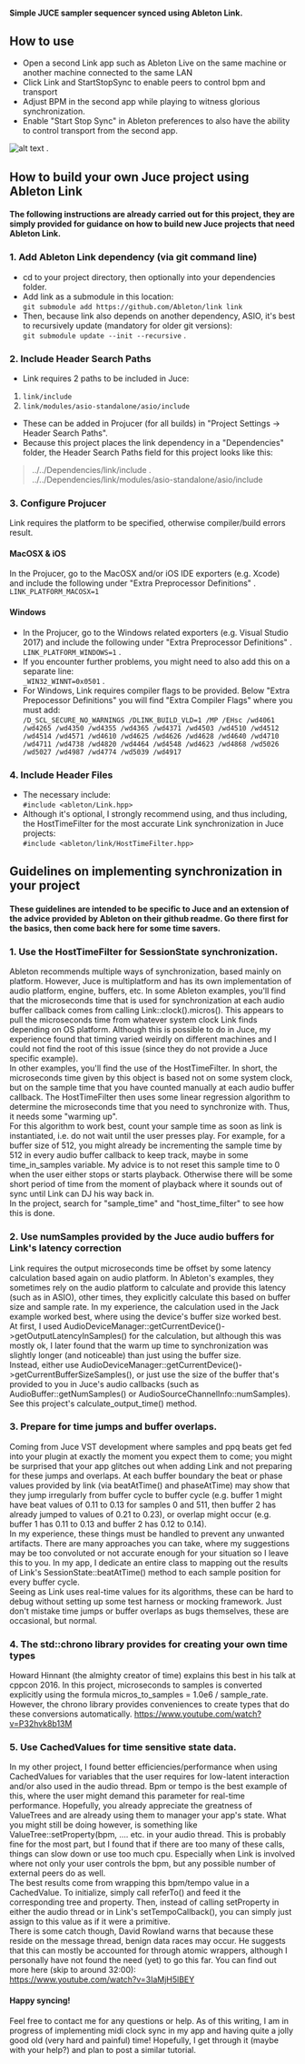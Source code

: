 #### Simple JUCE sampler sequencer synced using Ableton Link.
## How to use
- Open a second Link app such as Ableton Live on the same machine or another machine connected to the same LAN
- Click Link and StartStopSync to enable peers to control bpm and transport
- Adjust BPM in the second app while playing to witness glorious synchronization.
- Enable "Start Stop Sync" in Ableton preferences to also have the ability to control transport from the second app.    

![alt text](https://github.com/ianacaburian/AbletonLink_JuceSampler/blob/master/ScreenShot.png) .   

## How to build your own Juce project using Ableton Link
#### The following instructions are already carried out for this project, they are simply provided for guidance on how to build new Juce projects that need Ableton Link.
### 1. Add Ableton Link dependency (via git command line)
- cd to your project directory, then optionally into your dependencies folder.
- Add link as a submodule in this location:    
`git submodule add https://github.com/Ableton/link link`
- Then, because link also depends on another dependency, ASIO, it's best to recursively update (mandatory for older git versions):    
`git submodule update --init --recursive` .   
### 2. Include Header Search Paths
- Link requires 2 paths to be included in Juce:
1. `link/include`
2. `link/modules/asio-standalone/asio/include`
- These can be added in Projucer (for all builds) in "Project Settings -> Header Search Paths".
- Because this project places the link dependency in a "Dependencies" folder, the Header Search Paths field for this project looks like this:    
>../../Dependencies/link/include .   
>../../Dependencies/link/modules/asio-standalone/asio/include

### 3. Configure Projucer
Link requires the platform to be specified, otherwise compiler/build errors result.
#### MacOSX & iOS
In the Projucer, go to the MacOSX and/or iOS IDE exporters (e.g. Xcode) and include the following under "Extra Preprocessor Definitions" .    
`LINK_PLATFORM_MACOSX=1`
#### Windows
- In the Projucer, go to the Windows related exporters (e.g. Visual Studio 2017) and include the following under "Extra Preprocessor Definitions" .   
`LINK_PLATFORM_WINDOWS=1` .   
- If you encounter further problems, you might need to also add this on a separate line:    
`_WIN32_WINNT=0x0501` .   
- For Windows, Link requires compiler flags to be provided. Below "Extra Prepocessor Definitions" you will find "Extra Compiler Flags" where you must add:    
`/D_SCL_SECURE_NO_WARNINGS /DLINK_BUILD_VLD=1 /MP /EHsc /wd4061 /wd4265 /wd4350 /wd4355 /wd4365 /wd4371 /wd4503 /wd4510 /wd4512 /wd4514 /wd4571 /wd4610 /wd4625 /wd4626 /wd4628 /wd4640 /wd4710 /wd4711 /wd4738 /wd4820 /wd4464 /wd4548 /wd4623 /wd4868 /wd5026 /wd5027 /wd4987 /wd4774 /wd5039 /wd4917`
### 4. Include Header Files
- The necessary include:    
`#include <ableton/Link.hpp>`
- Although it's optional, I strongly recommend using, and thus including, the HostTimeFilter for the most accurate Link synchronization in Juce projects:    
`#include <ableton/link/HostTimeFilter.hpp>`
## Guidelines on implementing synchronization in your project
#### These guidelines are intended to be specific to Juce and an extension of the advice provided by Ableton on their github readme. Go there first for the basics, then come back here for some time savers.
### 1. Use the HostTimeFilter for SessionState synchronization.
Ableton recommends multiple ways of synchronization, based mainly on platform. However, Juce is multiplatform and has its own implementation of audio platform, engine, buffers, etc. In some Ableton examples, you'll find that the microseconds time that is used for synchronization at each audio buffer callback comes from calling Link::clock().micros(). This appears to pull the microseconds time from whatever system clock Link finds depending on OS platform. Although this is possible to do in Juce, my experience found that timing varied weirdly on different machines and I could not find the root of this issue (since they do not provide a Juce specific example).    
In other examples, you'll find the use of the HostTimeFilter. In short, the microseconds time given by this object is based not on some system clock, but on the sample time that you have counted manually at each audio buffer callback. The HostTimeFilter then uses some linear regression algorithm to determine the microseconds time that you need to synchronize with. Thus, it needs some "warming up".    
For this algorithm to work best, count your sample time as soon as link is instantiated, i.e. do not wait until the user presses play. For example, for a buffer size of 512, you might already be incrementing the sample time by 512 in every audio buffer callback to keep track, maybe in some time_in_samples variable. My advice is to not reset this sample time to 0 when the user either stops or starts playback. Otherwise there will be some short period of time from the moment of playback where it sounds out of sync until Link can DJ his way back in.    
In the project, search for "sample_time" and "host_time_filter" to see how this is done.

### 2. Use numSamples provided by the Juce audio buffers for Link's latency correction
Link requires the output microseconds time be offset by some latency calculation based again on audio platform. In Ableton's examples, they sometimes rely on the audio platform to calculate and provide this latency (such as in ASIO), other times, they explicitly calculate this based on buffer size and sample rate. In my experience, the calculation used in the Jack example worked best, where using the device's buffer size worked best.    
At first, I used AudioDeviceManager::getCurrentDevice()->getOutputLatencyInSamples() for the calculation, but although this was mostly ok, I later found that the warm up time to synchronization was slightly longer (and noticeable) than just using the buffer size.    
Instead, either use AudioDeviceManager::getCurrentDevice()->getCurrentBufferSizeSamples(), or just use the size of the buffer that's provided to you in Juce's audio callbacks (such as AudioBuffer::getNumSamples() or AudioSourceChannelInfo::numSamples).    
See this project's calculate_output_time() method.

### 3. Prepare for time jumps and buffer overlaps.
Coming from Juce VST development where samples and ppq beats get fed into your plugin at exactly the moment you expect them to come; you might be surprised that your app glitches out when adding Link and not preparing for these jumps and overlaps. At each buffer boundary the beat or phase values provided by link (via beatAtTime() and phaseAtTime) may show that they jump irregularly from buffer cycle to buffer cycle (e.g. buffer 1 might have beat values of 0.11 to 0.13 for samples 0 and 511, then buffer 2 has already jumped to values of 0.21 to 0.23), or overlap might occur (e.g. buffer 1 has 0.11 to 0.13 and buffer 2 has 0.12 to 0.14).    
In my experience, these things must be handled to prevent any unwanted artifacts. There are many approaches you can take, where my suggestions may be too convoluted or not accurate enough for your situation so I leave this to you. In my app, I dedicate an entire class to mapping out the results of Link's SessionState::beatAtTime() method to each sample position for every buffer cycle.    
Seeing as Link uses real-time values for its algorithms, these can be hard to debug without setting up some test harness or mocking framework. Just don't mistake time jumps or buffer overlaps as bugs themselves, these are occasional, but normal.

### 4. The std::chrono library provides for creating your own time types
Howard Hinnant (the almighty creator of time) explains this best in his talk at cppcon 2016. In this project, microseconds to samples is converted explicitly using the formula micros_to_samples = 1.0e6 / sample_rate. However, the chrono library provides conveniences to create types that do these conversions automatically.
https://www.youtube.com/watch?v=P32hvk8b13M

### 5. Use CachedValues for time sensitive state data.
In my other project, I found better efficiencies/performance when using CachedValues for variables that the user requires for low-latent interaction and/or also used in the audio thread. Bpm or tempo is the best example of this, where the user might demand this parameter for real-time performance. Hopefully, you already appreciate the greatness of ValueTrees and are already using them to manager your app's state. What you might still be doing however, is something like ValueTree::setProperty(bpm, .... etc. in your audio thread. This is probably fine for the most part, but I found that if there are too many of these calls, things can slow down or use too much cpu. Especially when Link is involved where not only your user controls the bpm, but any possible number of external peers do as well.    
The best results come from wrapping this bpm/tempo value in a CachedValue. To initialize, simply call referTo() and feed it the corresponding tree and property. Then, instead of calling setProperty in either the audio thread or in Link's setTempoCallback(), you can simply just assign to this value as if it were a primitive.    
There is some catch though, David Rowland warns that because these reside on the message thread, benign data races may occur. He suggests that this can mostly be accounted for through atomic wrappers, although I personally have not found the need (yet) to go this far. You can find out more here (skip to around 32:00):    
https://www.youtube.com/watch?v=3IaMjH5lBEY

#### Happy syncing!
Feel free to contact me for any questions or help. As of this writing, I am in progress of implementing midi clock sync in my app and having quite a jolly good old (very hard and painful) time! Hopefully, I get through it (maybe with your help?) and plan to post a similar tutorial.
